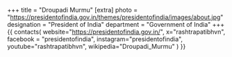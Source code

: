 +++
title = "Droupadi Murmu"
[extra]
photo = "https://presidentofindia.gov.in/themes/presidentofindia/images/about.jpg"
designation = "President of India"
department = "Government of India"
+++
{{ contacts(
    website="https://presidentofindia.gov.in/",
    x="rashtrapatibhvn",
    facebook = "presidentofindia",
    instagram="presidentofindia",
    youtube="rashtrapatibhvn",
    wikipedia="Droupadi_Murmu"
) }}